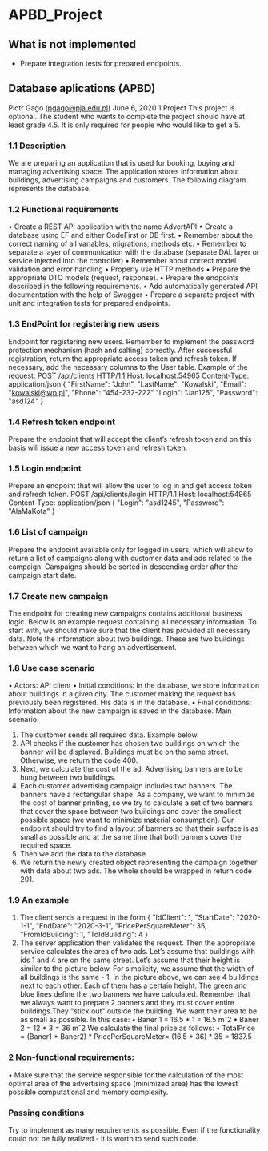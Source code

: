 # APBD_Project

## What is not implemented
- Prepare integration tests for prepared endpoints.

 

## Database aplications (APBD)
Piotr Gago (pgago@pja.edu.pl)
June 6, 2020
1 Project
This project is optional. The student who wants to complete the project should have at
least grade 4.5. It is only required for people who would like to get a 5.
### 1.1 Description
We are preparing an application that is used for booking, buying and managing advertising space. The application stores information about buildings, advertising campaigns and
customers. The following diagram represents the database.
### 1.2 Functional requirements
• Create a REST API application with the name AdvertAPI
• Create a database using EF and either CodeFirst or DB first.
• Remember about the correct naming of all variables, migrations, methods etc.
• Remember to separate a layer of communication with the database (separate DAL
layer or service injected into the controller)
• Remember about correct model validation and error handling
• Properly use HTTP methods
• Prepare the appropriate DTO models (request, response).
• Prepare the endpoints described in the following requirements.
• Add automatically generated API documentation with the help of Swagger
• Prepare a separate project with unit and integration tests for prepared endpoints.

### 1.3 EndPoint for registering new users
Endpoint for registering new users. Remember to implement the password protection mechanism (hash and salting) correctly. After successful registration, return the appropriate access
token and refresh token. If necessary, add the necessary columns to the User table.
Example of the request:
POST /api/clients HTTP/1.1
Host: localhost:54965
Content-Type: application/json
{
"FirstName": "John",
"LastName": "Kowalski",
"Email": "kowalski@wp.pl",
"Phone": "454-232-222"
"Login": "Jan125",
"Password": "asd124"
}

### 1.4 Refresh token endpoint
Prepare the endpoint that will accept the client’s refresh token and on this basis will issue a
new access token and refresh token.
### 1.5 Login endpoint
Prepare an endpoint that will allow the user to log in and get access token and refresh token.
POST /api/clients/login HTTP/1.1
Host: localhost:54965
Content-Type: application/json
{
"Login": "asd1245",
"Password": "AlaMaKota"
}
### 1.6 List of campaign
Prepare the endpoint available only for logged in users, which will allow to return a list of
campaigns along with customer data and ads related to the campaign. Campaigns should
be sorted in descending order after the campaign start date.

### 1.7 Create new campaign
The endpoint for creating new campaigns contains additional business logic. Below is an
example request containing all necessary information. To start with, we should make sure
that the client has provided all necessary data. Note the information about two buildings.
These are two buildings between which we want to hang an advertisement.
### 1.8 Use case scenario
• Actors: API client
• Initial conditions: In the database, we store information about buildings in a given
city. The customer making the request has previously been registered. His data is in
the database.
• Final conditions: Information about the new campaign is saved in the database.
Main scenario:
1. The customer sends all required data. Example below.
2. API checks if the customer has chosen two buildings on which the banner will be
displayed. Buildings must be on the same street. Otherwise, we return the code 400.
3. Next, we calculate the cost of the ad. Advertising banners are to be hung between two
buildings.
4. Each customer advertising campaign includes two banners. The banners have a rectangular shape. As a company, we want to minimize the cost of banner printing, so
we try to calculate a set of two banners that cover the space between two buildings
and cover the smallest possible space (we want to minimize material consumption).
Our endpoint should try to find a layout of banners so that their surface is as small as
possible and at the same time that both banners cover the required space.
5. Then we add the data to the database.
6. We return the newly created object representing the campaign together with data
about two ads. The whole should be wrapped in return code 201.
### 1.9 An example
1. The client sends a request in the form
{
"IdClient": 1,
"StartDate": "2020-1-1",
"EndDate": "2020-3-1",
"PricePerSquareMeter": 35,
"FromIdBuilding": 1,
"ToIdBuilding": 4
}
2. The server application then validates the request. Then the appropriate service
calculates the area of two ads. Let’s assume that buildings with ids 1 and 4 are on the same
street. Let’s assume that their height is similar to the picture below. For simplicity, we
assume that the width of all buildings is the same - 1.
In the picture above, we can see 4 buildings next to each other. Each of them has a certain
height. The green and blue lines define the two banners we have calculated. Remember that
we always want to prepare 2 banners and they must cover entire buildings.They "stick out"
outside the building. We want their area to be as small as possible. In this case:
• Baner 1 = 16.5 * 1 = 16.5 mˆ2
• Baner 2 = 12 * 3 = 36 mˆ2
We calculate the final price as follows:
• TotalPrice = (Baner1 + Baner2) * PricePerSquareMeter= (16.5 + 36) * 35 = 1837.5

### 2 Non-functional requirements:
• Make sure that the service responsible for the calculation of the most optimal area
of the advertising space (minimized area) has the lowest possible computational and
memory complexity.
### Passing conditions
Try to implement as many requirements as possible. Even if the functionality could not be
fully realized - it is worth to send such code.
